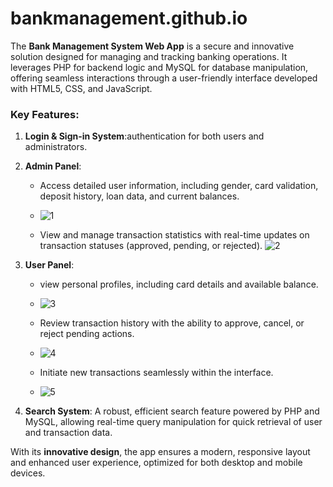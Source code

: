 # bankmanagement.github.io
The **Bank Management System Web App** is a secure and innovative solution designed for managing and tracking banking operations. It leverages PHP for backend logic and MySQL for database manipulation, offering seamless interactions through a user-friendly interface developed with HTML5, CSS, and JavaScript. 

### Key Features:
1. **Login & Sign-in System**:authentication for both users and administrators.
   
2. **Admin Panel**: 
   - Access detailed user information, including gender, card validation, deposit history, loan data, and current balances.
   - ![1](https://github.com/user-attachments/assets/0193c970-70bd-469c-ab82-33fc5a1f05c7)

   - View and manage transaction statistics with real-time updates on transaction statuses (approved, pending, or rejected).
   ![2](https://github.com/user-attachments/assets/cf01a1ba-fd6b-4aa8-a8cd-c4373f1a0ec0)

3. **User Panel**: 
   - view personal profiles, including card details and available balance.
   - ![3](https://github.com/user-attachments/assets/88bc75ef-cd0b-4bc0-bad1-ec2a49a8eb20)

   - Review transaction history with the ability to approve, cancel, or reject pending actions.
   - ![4](https://github.com/user-attachments/assets/c2351174-2e6e-4b31-970f-510a503262a7)

   - Initiate new transactions seamlessly within the interface.
   - ![5](https://github.com/user-attachments/assets/602fb730-73e0-4058-8a41-c3c2aec8da6e)


4. **Search System**: A robust, efficient search feature powered by PHP and MySQL, allowing real-time query manipulation for quick retrieval of user and transaction data.

With its **innovative design**, the app ensures a modern, responsive layout and enhanced user experience, optimized for both desktop and mobile devices.
